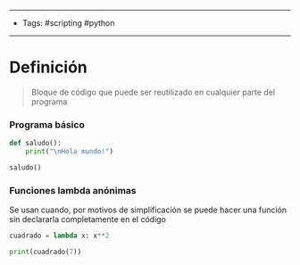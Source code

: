 -----------------
- Tags: #scripting #python
----------------------

# Definición

> Bloque de código que puede ser reutilizado en cualquier parte del programa

### Programa básico

```Python
def saludo():
    print("\nHola mundo!")

saludo()
```

### Funciones lambda anónimas

Se usan cuando, por motivos de simplificación se puede hacer una función sin declararla completamente en el código

```Python
cuadrado = lambda x: x**2 

print(cuadrado(7))
```

